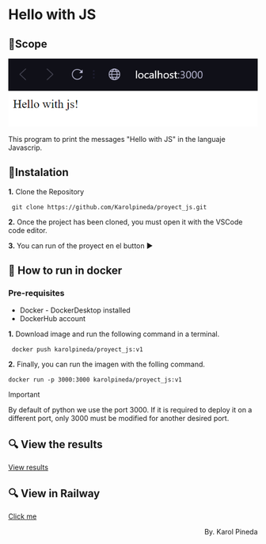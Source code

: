 # Hello with JS
## 🥇Scope
<p align="center">
    <img src="./materials/results_js.png" alt="Hello from javascript">
</p>
This program to print the messages "Hello with JS" in the languaje Javascrip.

## 📑Instalation
**1.** Clone the Repository
   ```
    git clone https://github.com/Karolpineda/proyect_js.git
   ```

**2.** Once the project has been cloned, you must open it with the VSCode code editor.

**3.** You can run of the proyect en el button ▶️

## 🐳 How to run in docker

### Pre-requisites
* Docker - DockerDesktop installed
* DockerHub account

**1.** Download image and run the following command in a terminal.
   ```
    docker push karolpineda/proyect_js:v1
   ```
**2.**  Finally, you can run the imagen with the folling command.
   ```
docker run -p 3000:3000 karolpineda/proyect_js:v1

   ```

> [!IMPORTANT]
> By default of python we use the port 3000. If it is required to deploy it on a different port, only 3000 must be modified for another desired port.

## 🔍 View the results
[View results](#scope)

## 🔍 View in Railway
[Click me](https://proyectjs-production.up.railway.app/)
<p align="right">
By. Karol Pineda
</p>